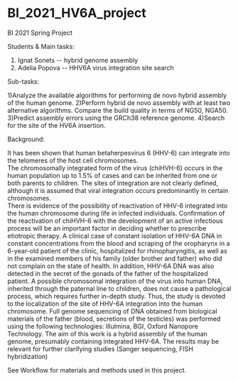 # BI_2021_HV6A_project
BI 2021 Spring Project

Students & Main tasks:

1) Ignat Sonets -- hybrid genome assembly
2) Adelia Popova -- HHV6A virus integration site search

Sub-tasks:

1)Analyze the available algorithms for performing de novo hybrid assembly of the human genome.
2)Perform hybrid de novo assembly with at least two alternative algorithms. Compare the build quality in terms of NG50, NGA50.
3)Predict assembly errors using the GRCh38 reference genome.
4)Search for the site of the HV6A insertion.

Background:

  It has been shown that human betaherpesvirus 6 (HHV-6) can integrate into the telomeres of the host cell chromosomes.                
The chromosomally integrated form of the virus (chiHVH-6) occurs in the human population up to 1.5% of cases and can be inherited from one or both parents to children. The sites of integration are not clearly defined, although it is assumed that viral integration occurs predominantly in certain chromosomes.            
  There is evidence of the possibility of reactivation of HHV-6 integrated into the human chromosome during life in infected individuals. Confirmation of the reactivation of chiHVH-6 with the development of an active infectious process will be an important factor in deciding whether to prescribe etiotropic therapy.
  A clinical case of constant isolation of HHV-6A DNA in constant concentrations from the blood and scraping of the oropharynx in a 6-year-old patient of the clinic, hospitalized for rhinopharyngitis, as well as in the examined members of his family (older brother and father) who did not complain on the state of health. In addition, HHV-6A DNA was also detected in the secret of the gonads of the father of the hospitalized patient.
  A possible chromosomal integration of the virus into human DNA, inherited through the paternal line to children, does not cause a pathological process, which requires further in-depth study.
  Thus, the study is devoted to the localization of the site of HHV-6A integration into the human chromosome. Full genome sequencing of DNA obtained from biological materials of the father (blood, secretions of the testicles) was performed using the following technologies: Illulmina, BGI, Oxford Nanopore Technology.
  The aim of this work is a hybrid assembly of the human genome, presumably containing integrated HHV-6A. The results may be relevant for further clarifying studies (Sanger sequencing, FISH hybridization)

See Workflow for materials and methods used in this project.
